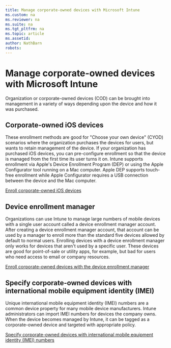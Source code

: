 ```yaml
---
title: Manage corporate-owned devices with Microsoft Intune
ms.custom: na
ms.reviewer: na
ms.suite: na
ms.tgt_pltfrm: na
ms.topic: article
ms.assetid:
author: NathBarn
robots:
---
```

# Manage corporate-owned devices with Microsoft Intune
Organization or corporate-owned devices (COD) can be brought into management in a variety of ways depending upon the device and how it was purchased.

## Corporate-owned iOS devices
These enrollment methods are good for "Choose your own device" (CYOD) scenarios where the organization purchases the devices for users, but wants to retain management of the device. If your organization has purchased iOS devices, you can pre-configure enrollment so that the device is managed from the first time its user turns it on. Intune supports enrollment via Apple's Device Enrollment Program (DEP) or using the Apple Configurator tool running on a Mac computer. Apple DEP supports touch-free enrollment while Apple Configurator requires a USB connection between the device and the Mac computer.

[Enroll corporate-owned iOS devices](enroll-corporate-owned-ios-devices-in-microsoft-intune.md)

## Device enrollment manager
Organizations can use Intune to manage large numbers of mobile devices with a single user account called a device enrollment manager account. After creating a device enrollment manager account, that account can be used by a manager to enroll more than the standard five devices allowed by default to normal users. Enrolling devices with a device enrollment manager only works for devices that aren't used by a specific user. These devices are good for point-of-sale or utility apps, for example, but bad for users who need access to email or company resources.

[Enroll corporate-owned devices with the device enrollment manager](ios-device-enrollment-program.md)

## Specify corporate-owned devices with international mobile equipment identity (IMEI)
Unique international mobile equipment identity (IMEI) numbers are a common device property for many mobile device manufacturers. Intune administrators can import IMEI numbers for devices the company owns. When the device becomes managed by Intune, it can be tagged as a corporate-owned device and targeted with appropriate policy.

[Specify corporate-owned devices with international mobile equipment identity (IMEI) numbers](specify-corporate-owned-devices-with-international-mobile-equipment-identity-imei-numbers.md)
